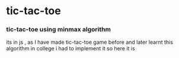 # tic-tac-toe
<h3>tic-tac-toe using minmax algorithm</h3>
<p> its in js , as I have made tic-tac-toe game before and later learnt this algorithm in college i had to implement it so here it is</p>

